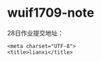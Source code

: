 # wuif1709-note
28日作业提交地址：

<!doctype html>
<html lang="en">
<head>

    <meta charset="UTF-8">
    <title>lianxi</title>
</head>
<body>

</body>
</html>
<script>
    成绩的输入
    var num=prompt("请输入成绩");
        if(num >=0 && num <60){
     	  alert('不及格');
        }else if(num >=60 && num <=100){
     	  alert('及格');
     	  if (num >60 && num <=75) {
     		 alert('一般')
     	  }else if(num > 75 && num <= 85){
     		 alert('良好')
     	  }else if(num >85 && num <=100){
     		 alert('优秀')
     	  }
     	  if (num = 100) {
     		 alert('满分')
     	  }
        }else{
     	alert('输入错误');
        }
    //  星期的输出
    var date=prompt('星期');
    switch(date){
        case '1':alert('周一');
        break;
        case '2':alert('周二');
        break;
        case '3':alert('周三');
        break;
        case '4':alert('周四');
        break;
        case '5':alert('周五');
        break;
        case '6':alert('周六');
        break;
        case '7':alert('周日');
        break;
        default :alert('输入错误');
    }
    //   四次运算
    var num1 =Number (prompt('请输入第一个数字'));
    var ope =prompt('请输入运算符');
    var num3 =Number (prompt('请输入第二个数字'));
    switch(ope){
        case '+':alert(`${num1}+${num3}=${num1+num3}`);
        break;
        case '-':alert(`${num1}-${num3}=${num1-num3}`);
        break;
        case '*':alert(`${num1}*${num3}=${num1*num3}`);
        break;
        case '/':alert(`${num1}/${num3}=${num1/num3}`);
        break;
    }   
//      奇偶数
    for(var a = 1;a <=100;a++){
        if (a % 2 == 0) {
            console.log(`这是偶数 -- ${a}`)
        }else if(a % 2 ==1){
            console.log(`这是奇数 -- ${a}`)
        }
    }
    // 九九乘法表
    for(var m = 1;m <= 9;m++){
        for(var n = 1;n <= m;n++){
            if ((m==3 || m ==4) && n == 2) {
                document.write(`${n}*${m}=${m*n}&nbsp &nbsp&nbsp`);
            }else{
                document.write(`${n}*${m}=${m*n}&nbsp&nbsp`);
            }
        }
        document.write('<br>');
    }
    // 金字塔
    for(i=6;i>=1;i--){
        for(a=1;a<=i;a++){
            document.write("&nbsp");
        }
        for(q=6;q>=i;q--){
            document.write("*");
            document.write("&nbsp");
        }
        document.write("<br/>");
    }
// 水仙花数
    for(a = 100;a < 1000;a++){
        var b = a % 10;
        var c = parseInt(a / 100);
        var d = parseInt(a % 100 / 10);
        if (b**3+c**3+d**3==a) {
            console.log(a);
        }
    }
// 鸡兔同笼，头有34，脚有96，有多少只鸡与兔?

    for(var a =0;a <=34;a++){
        for(var b =0;b <=34-a;b++){
            if ((a+b==34) && (2*a+4*b==96)) {
                 document.write(`兔${a}只 鸡${b}只`);
            }
        }
    }  
    // 操场上有一百多个人，三排余一人，四排余二人，五排余三人，问一共有多少人？
    for(var a = 100;a <200;a++){
        if ((a % 3 ==1)&&(a % 4 ==2)&&(a % 5 ==3)) {
            console.log(a);
        }
    }  
    // 教材10元/本，参考书5元/本，练习本0.5元/本。100元买了100本书，各种书各有几本？
    for(var a = 0;a <=100;a++){
        for(var b = 0;b <=100-a;b++){
            for(var c = 0;c <=100-a-b;c++){
                if ((a+b+c==100) && (10*a+5*b+0.5*c==100)) {
                    console.log(`教材${a}参考书${b}练习本${c}`);
                }
            }
        }
    }
    // 十乘十表格+隔行换色+交叉换色
    var tab = '<table width="500px" height="500px" cellspacing="0">';
    for(var b = 0;b <10;b++){
        tab +='<tr>';
        for(var c =0;c <10;c++){
            if (b%2==0 && c%2==0) {
                tab +='<th bgColor="white"></th>';
            }else if (b%2==1 && c%2==1) {
                tab +='<th bgColor="white"></th>';
            }else if (b%2==1 && c%2==0) {
                tab +='<th bgColor="black"></th>';
            }else{
                tab +='<th bgColor="black"></th>';
            }
        }
        tab +='</tr>';
    }
    tab += '</table>';
    document.write(tab);
    // 数组去空
    var a = [18,24,3,,68,'ds','gf',,85];
    var b = [];
    for(var i = 0;i < a.length;i++){
        if(a[i] !== undefined){
            b[b.length] = a[i];
        }
    }
    console.log("数组去空后是：" + b);
    
    // 最大值
    var arr = [18,24,3,68,36,85];
    var max = arr[0];
    for(var i = 0;i < arr.length;i++){
        if(max < arr[i]){
            max = arr[i];
        }
    }
    console.log("数组的最大值是：" + max);
    
    // 最小值
    var arr = [18,24,3,68,36,85];
    var min = arr[0];
    for(var i = 0;i < arr.length;i++){
        if(min > arr[i]){
            min = arr[i];
        }
    }
    console.log("数组的最小值是：" + min);
    
    // 平均值
    var arr = [18,24,3,68,36,85];
    var sum = 0;
    for(var i = 0;i < arr.length;i++){
        sum += arr[i];
        }
    var ave = sum / arr.length;
    console.log("数组的平均数是：" + ave);
    
    // 数组排序：从大到小
    var arr = [18,24,3,68,36,85];
    for(var i = 0;i < arr.length-1;i++){
        for(var j = 0;j < arr.length-1-i;j++){
            if(arr[j] < arr[j+1]){
                var xu = arr[j];  
                arr[j] = arr[j+1];  
                arr[j+1] = xu;
            }
        }
    }
    console.log("从大到小的排序："+ arr);
    
    // 数组排序：从小到大
    var arr = [18,24,3,68,36,85];
    for(var i = 0;i < arr.length-1;i++){
        for(var j = 0;j < arr.length-1-i;j++){
            if(arr[j] > arr[j+1]){
                var xu = arr[j];  
                arr[j] = arr[j+1];  
                arr[j+1] = xu;
            }
        }
    }
    console.log("从小到大的排序："+ arr);
    
    var arr = [18,24,3,68,36,85];
    for(var i = 0;i < arr.length;i++){
        for(var j = i + 1;j < arr.length;j++){
            if(arr[i] > arr[j]){
                var num = arr[i];
                arr[i] = arr[j];
                arr[j] = num;
            }
        }
    }
    console.log("从小到大的排序："+ arr);
    
    // 数组筛选数据类型
    var arr = [-1,32,,56,'a',93,0,-34];
    for(var i = 0; i < arr.length; i++) {
        if(typeof arr[i] == 'number') {
        console.log("arr数组中是Number类型的有：" + arr[i]);
        }
    }
    
    // 筛选数组中大于0的数
    var arr = [-1,32,56,'a',93,0,-34];
    for(var i = 0; i < arr.length; i++) {
        if(arr[i] > 0) {
        console.log("arr数组中大于0的数有：" + arr[i]);
        }
    }
    
    // 将数组里每个元素扩大二倍
    var arr = [18,24,3,56,68,'ds','gf'];
    for(var i = 0;i < arr.length;i++){
        arr[i]*=2;
    }
    console.log("数组中每个元素扩大两倍后是："+ arr);
    
    // 反向输出数组中的各元素
    var arr = [8,24,3,56,68,1];
    var newArr = [];
    for(var i = arr.length - 1;i >= 0;i--){
        newArr[newArr.length] = arr[i];
    }
    console.log("反向输出数组元素是：" + newArr);
    
    // 数组合并
    var x = [8,24,3,56,68,1];
    var y = [18,24,3,,68,'ds','gf',,85];
    for(var i = 0;i < y.length;i++){
        x[x.length] = y[i];
    }
    console.log("数组合并后是：" + x);
封装四则运算
    var num1 = Number(prompt('请输入第一个值'));
    if(isNaN(num1)){
     alert('请重新输入');
    }
    var num2 = Number(prompt('请输入第二个值'));
    if(isNaN(num2)){
     alert('请重新输入');
    }
    var symbol = prompt('请输入运算符');
    function SZ(num1,num2,symbol){
     switch(symbol){
         case '+':alert(`${num1}+${num2}=${num1+num2}`);
         break;
         case '-':alert(`${num1}-${num2}=${num1-num2}`);
         break;
         case '*':alert(`${num1}*${num2}=${num1*num2}`);
         break;
         case '/':alert(`${num1}/${num2}=${num1/num2}`);
         break;
         case '%':alert(`${num1}%${num2}=${num1%num2}`);
         break;
         default:alert('请重新输入');
     }
    }
    SZ(num1,num2,symbol);



    封装九九乘法表
    function nine(n){
        for(var a = 1; a <= n; a++){
            for(var b=1; b <= a; b++){
                if((a == 3) || (a == 4) && (b == 4)){
                   document.write(`${a}*${b}=${a*b}`);
                }else{
                     document.write(`${a}*${b}=${a*b}`);
                }
                document.write('&nbsp;'); 
            }
             document.write("<br />");
        }
    }
    nine(5);


    封装金字塔
    function JZT(num){
        for(var h = 1;h <= num;h++){
            for(var k = 1;k <= num-h;k++){
                document.write('&nbsp;');
            }
            for(var x = 1;x <= h;x++){
                document.write('*&nbsp; ');
            }
            document.write('<br />');
        }
    }
    JZT(10);



    封装表格：
    function biao(hang,lie){
        var tab = '<table width="600px" height="600px" border="1px" cellspacing="0">';
        for(var i = 0;i < hang;i++){
            tab += '<tr">';
            for(var j = 0;j < lie;j++){
                tab += '<td></td>';
            }
            tab += '</tr>';
        }
        tab += '</table>';
        document.write(tab);
    }
    biao(3,8);


    function biao1(hang,lie){
        var tab = '<table width="600px" height="600px" border="1px" cellspacing="0">';
        for(var i = 0;i < 10;i++){
            if(i % 2 == 0){
                tab += '<tr bgColor="pink">';
            }else{
                tab += '<tr bgColor="yellow">';
            }
            for(var j = 0;j < 10;j++){
                tab += '<td></td>';
            }
            tab += '</tr>';
        }
    tab += '</table>';
    document.write(tab); 
    }
    biao1(10,15);


    function TAB(hang,lie){
        hang = hang || 10;
        lie = lie || 10;
        var tab1 = '<table width="600px" height="600px" border="1px" cellspacing="0">';
            for(var i = 0;i < hang;i++){
                tab1 += '<tr>';
                for(var j = 0;j < lie;j++){
                    // tab1 += '<td bgColor="red"></td>';
                    if((i % 2 == 1) && (j % 2 == 1)){
                        tab1 += '<td bgColor="blue"></td>';
                    }else if((i % 2 == 0) && (j % 2 == 0)){
                        tab1 += '<td bgColor="red"></td>';
                    }else if((i % 2 == 1) && (j % 2 == 0)){
                        tab1 += '<td bgColor="yellow"></td>';
                    }else{
                        tab1 += '<td bgColor="green"></td>';
                    }
                }
                tab1 +='</tr>'
            }
        tab1 += '</table>';
        document.write(tab1);
    }
    TAB(5,10)


    //封装数组去空
    function QK(a){
        var b = [];
        for(var i = 0;i < a.length;i++){
            if(a[i] !== undefined){
                b[b.length] = a[i];
            }
        }
        console.log("数组去空后是：" + b);
    }
    QK([19,24,,3,432,,53])



    //封装数组求最大值
    function MAX(arr){
        var max = arr[0];
        for(var i = 0;i < arr.length;i++){
            if(max < arr[i]){
                max = arr[i];
            }
        }
        console.log("数组的最大值是：" + max);
    }
    MAX([18,24,3,68,36,152])



    // 封装数组求最小值
    function MIN(arr){
        var min = arr[0];
        for(var i = 0;i < arr.length;i++){
            if(min > arr[i]){
                min = arr[i];
            }
        }
        console.log("数组的最小值是：" + min);
    }
    MIN([18,24,3,68,36,152])



    // 封装数组求平均值
    function AVE(arr){
        var sum = 0;
        for(var i = 0;i < arr.length;i++){
            sum += arr[i];
            }
        var ave = sum / arr.length;
        console.log("数组的平均数是：" + ave);
    }
    AVE([18,24,3,68,36,152])



    // 封装数组排序：从大到小
    function BS(arr){
        for(var i = 0;i < arr.length-1;i++){
            for(var j = 0;j < arr.length-1-i;j++){
                if(arr[j] < arr[j+1]){
                    var xu = arr[j];  
                    arr[j] = arr[j+1];  
                    arr[j+1] = xu;
                }
            }
        }
    console.log("从大到小的排序："+ arr);
    }
    BS([18,24,3,68,36,152])



    // 封装数组排序：从小到大
    function SB(arr){
        for(var i = 0;i < arr.length-1;i++){
            for(var j = 0;j < arr.length-1-i;j++){
                if(arr[j] > arr[j+1]){
                    var xu = arr[j];  
                    arr[j] = arr[j+1];  
                    arr[j+1] = xu;
                }
            }
        }
    console.log("从大到小的排序："+ arr);
    }
    SB([18,24,3,68,36,152])


    // 封装数组筛选数据类型
    function SX(arr){
        for(var i = 0; i < arr.length; i++) {
            if(typeof arr[i] == 'number') {
            console.log("arr数组中是Number类型的有：" + arr[i]);
            }
        }
    }
    SX([18,,24,'a',68,36,152])



    // 封装筛选数组中大于0的数
    function SX(arr){
        for(var i = 0; i < arr.length; i++) {
            if(arr[i] > 0) {
            console.log("arr数组中大于0的数有：" + arr[i]);
            }
        }
    }
    SX([-18,,24,'a',68,-36,152])



    // 封装数组里每个元素扩大二倍
    function KD(arr){
        for(var i = 0;i < arr.length;i++){
            arr[i]*=2;
        }
        console.log("数组中每个元素扩大两倍后是："+ arr);
    }
    KD([-18,,24,'a',68,-36,152])



    // 封装反向输出数组中的各元素
    function FX(arr){
        var newArr = [];
        for(var i = arr.length - 1;i >= 0;i--){
            newArr[newArr.length] = arr[i];
        }
        console.log("反向输出数组元素是：" + newArr);
    }
    FX([-18,,24,'a',68,-36,152])



    // 封装数组合并
    function HB(x,y){
        for(var i = 0;i < y.length;i++){
            x[x.length] = y[i];
        }
        console.log("数组合并后是：" + x);
    }
    HB([-18,,24,'a',68,-36,152],[8,24,3,56,68,1])



    // 找出数组中是否包含某个元素，包含返回true，不包含返回false
    // var arr=;
    function con(arr,num){
        for(var i=0; i<arr.length; i++){
            if(arr[i] == num){
                return true;
            }
        }
        return false;
    }
    console.log(con([18,2,3,16,12,41,87],32));



    //数组查找，查找数组中是否包含a元素，包含则返回此元素的下标，不包含则返回-1
    var arr=[5,2,3,18,12,41,87];
    function Index(arr,num){
        for(var i=0; i<arr.length; i++){
            if(arr[i] == a){
                return i;
            }
        }
        return -1;
    }
    console.log(Index(arr,41));




    //将数组转换为字符串，默认用-链接
    function link(arr){
        b = "" || "-";
        var str = '';
        for(var i=0; i<arr.length; i++){
            if(i == arr.length-1){
                str = str + arr[i];
            }else{
                str = str + arr[i] + '-';
            }
        }
        return str;
    }
    console.log(link([1,2,3]));


    	// 数组的去重//
    function qc(arr){
        var newArr = [];
        for(var i = 0; i < arr.length; i++){
            var flag = true; 
            for(var j = i+1; j < arr.length; j++){
                if(arr[i] == arr[j]){
                    flag = false;
                }
            }
            if(flag == true){
                newArr[newArr.length] = arr[i];
            }
        }
       return newArr;
   }
   console.log(qc([1,23,1,1,1,3,23,5,6,7,9,9,8,5]));

</script>